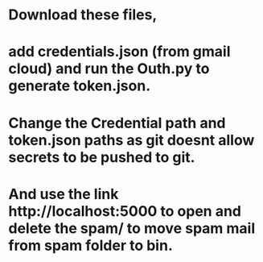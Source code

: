 # Download these files, 
# add credentials.json (from gmail cloud) and run the Outh.py to generate token.json.
# Change the Credential path and token.json paths as git doesnt allow secrets to be pushed to git.
# And use the link http://localhost:5000 to open and delete the spam/ to move spam mail from spam folder to bin.
